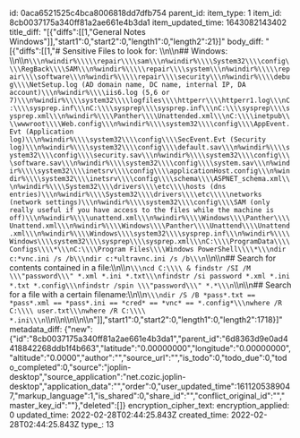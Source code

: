 id: 0aca6521525c4bca8006818dd7dfb754
parent_id: 
item_type: 1
item_id: 8cb0037175a340ff81a2ae661e4b3da1
item_updated_time: 1643082143402
title_diff: "[{\"diffs\":[[1,\"General Notes Windows\"]],\"start1\":0,\"start2\":0,\"length1\":0,\"length2\":21}]"
body_diff: "[{\"diffs\":[[1,\"# Sensitive Files to look for: \\\n\\\n## Windows: \\\n\\\n```\\\n%windir%\\\\\repair\\\\sam\\\n%windir%\\\\System32\\\\config\\\\RegBack\\\\SAM\\\n%windir%\\\\\repair\\\\system\\\n%windir%\\\\\repair\\\\software\\\n%windir%\\\\\repair\\\\security\\\n%windir%\\\\debug\\\\NetSetup.log (AD domain name, DC name, internal IP, DA account)\\\n%windir%\\\\iis6.log (5,6 or 7)\\\n%windir%\\\\system32\\\\logfiles\\\\httperr\\\\httperr1.log\\\nC:\\\\sysprep.inf\\\nC:\\\\sysprep\\\\sysprep.inf\\\nC:\\\\sysprep\\\\sysprep.xml\\\n%windir%\\\\Panther\\\\Unattended.xml\\\nC:\\\\inetpub\\\\wwwroot\\\\Web.config\\\n%windir%\\\\system32\\\\config\\\\AppEvent.Evt (Application log)\\\n%windir%\\\\system32\\\\config\\\\SecEvent.Evt (Security log)\\\n%windir%\\\\system32\\\\config\\\\default.sav\\\n%windir%\\\\system32\\\\config\\\\security.sav\\\n%windir%\\\\system32\\\\config\\\\software.sav\\\n%windir%\\\\system32\\\\config\\\\system.sav\\\n%windir%\\\\system32\\\\inetsrv\\\\config\\\\applicationHost.config\\\n%windir%\\\\system32\\\\inetsrv\\\\config\\\\schema\\\\ASPNET_schema.xml\\\n%windir%\\\\System32\\\\drivers\\\\etc\\\\hosts (dns entries)\\\n%windir%\\\\System32\\\\drivers\\\\etc\\\\\networks (network settings)\\\n%windir%\\\\system32\\\\config\\\\SAM (only really useful if you have access to the files while the machine is off)\\\n%windir%\\\\unattend.xml\\\n%windir%\\\\Windows\\\\Panther\\\\Unattend.xml\\\n%windir%\\\\Windows\\\\Panther\\\\Unattend\\\\Unattend.xml\\\n%windir%\\\\Windows\\\\system32\\\\sysprep.inf\\\n%windir%\\\\Windows\\\\system32\\\\sysprep\\\\sysprep.xml\\\nC:\\\\ProgramData\\\\Configs\\\\*\\\nC:\\\\Program Files\\\\Windows PowerShell\\\\*\\\ndir c:*vnc.ini /s /b\\\ndir c:*ultravnc.ini /s /b\\\n```\\\n\\\n## Search for contents contained in a file:\\\n\\\n```\\\ncd C:\\\\ & findstr /SI /M \\\"password\\\" *.xml *.ini *.txt\\\nfindstr /si password *.xml *.ini *.txt *.config\\\nfindstr /spin \\\"password\\\" *.*\\\n```\\\n\\\n## Search for a file with a certain filename:\\\n\\\n```\\\ndir /S /B *pass*.txt == *pass*.xml == *pass*.ini == *cred* == *vnc* == *.config*\\\nwhere /R C:\\\\ user.txt\\\nwhere /R C:\\\\ *.ini\\\n```\\\n\\\n\\\n\\\n\\\n\"]],\"start1\":0,\"start2\":0,\"length1\":0,\"length2\":1718}]"
metadata_diff: {"new":{"id":"8cb0037175a340ff81a2ae661e4b3da1","parent_id":"6d8363d9e0ad4418842268ddb1f4b663","latitude":"0.00000000","longitude":"0.00000000","altitude":"0.0000","author":"","source_url":"","is_todo":0,"todo_due":0,"todo_completed":0,"source":"joplin-desktop","source_application":"net.cozic.joplin-desktop","application_data":"","order":0,"user_updated_time":1611205389047,"markup_language":1,"is_shared":0,"share_id":"","conflict_original_id":"","master_key_id":""},"deleted":[]}
encryption_cipher_text: 
encryption_applied: 0
updated_time: 2022-02-28T02:44:25.843Z
created_time: 2022-02-28T02:44:25.843Z
type_: 13
